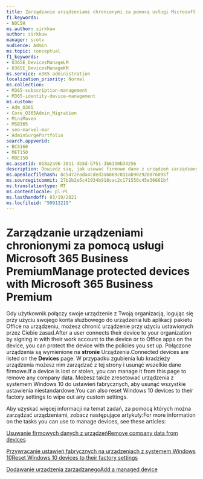 ```yaml
---
title: Zarządzanie urządzeniami chronionymi za pomocą usługi Microsoft 365 Business Premium
f1.keywords:
- NOCSH
ms.author: sirkkuw
author: sirkkuw
manager: scotv
audience: Admin
ms.topic: conceptual
f1_keywords:
- O365E_DevicesManageLM
- O365E_DevicesManageKM
ms.service: o365-administration
localization_priority: Normal
ms.collection:
- M365-subscription-management
- M365-identity-device-management
ms.custom:
- Adm_O365
- Core_O365Admin_Migration
- MiniMaven
- MSB365
- seo-marvel-mar
- AdminSurgePortfolio
search.appverid:
- BCS160
- MET150
- MOE150
ms.assetid: 018a2a96-3811-4b5d-b751-3b6330b34256
description: Dowiedz się, jak usuwać firmowe dane z urządzeń zarządzanych za pomocą zasad ochrony, a także jak zresetować urządzenia z systemem Windows 10 do ustawień fabrycznych.
ms.openlocfilehash: 8c5472eada4cded3a6869c031ab902928876095f
ms.sourcegitcommit: 27b2b2e5c41934b918cac2c171556c45e36661bf
ms.translationtype: MT
ms.contentlocale: pl-PL
ms.lasthandoff: 03/19/2021
ms.locfileid: "50913219"
---
```

# <a name="manage-protected-devices-with-microsoft-365-business-premium"></a><span data-ttu-id="03b41-103">Zarządzanie urządzeniami chronionymi za pomocą usługi Microsoft 365 Business Premium</span><span class="sxs-lookup"><span data-stu-id="03b41-103">Manage protected devices with Microsoft 365 Business Premium</span></span>

<span data-ttu-id="03b41-104">Gdy użytkownik połączy swoje urządzenie z Twoją organizacją, logując się przy użyciu swojego konta służbowego do urządzenia lub aplikacji pakietu Office na urządzeniu, możesz chronić urządzenie przy użyciu ustawionych przez Ciebie zasad.</span><span class="sxs-lookup"><span data-stu-id="03b41-104">After a user connects their device to your organization by signing in with their work account to the device or to Office apps on the device, you can protect the device with the policies you set up.</span></span> <span data-ttu-id="03b41-105">Połączone urządzenia są wymienione na **stronie** Urządzenia.</span><span class="sxs-lookup"><span data-stu-id="03b41-105">Connected devices are listed on the **Devices** page.</span></span> <span data-ttu-id="03b41-106">W przypadku zgubienia lub kradzieży urządzenia możesz nim zarządzać z tej strony i usunąć wszelkie dane firmowe.</span><span class="sxs-lookup"><span data-stu-id="03b41-106">If a device is lost or stolen, you can manage it from this page to remove any company data.</span></span> <span data-ttu-id="03b41-107">Możesz także zresetować urządzenia z systemem Windows 10 do ustawień fabrycznych, aby usunąć wszystkie ustawienia niestandardowe.</span><span class="sxs-lookup"><span data-stu-id="03b41-107">You can also reset Windows 10 devices to their factory settings to wipe out any custom settings.</span></span> 

<span data-ttu-id="03b41-108">Aby uzyskać więcej informacji na temat zadań, za pomocą których można zarządzać urządzeniami, zobacz następujące artykuły:</span><span class="sxs-lookup"><span data-stu-id="03b41-108">For more information on the tasks you can use to manage devices, see these articles:</span></span> 
  
[<span data-ttu-id="03b41-109">Usuwanie firmowych danych z urządzeń</span><span class="sxs-lookup"><span data-stu-id="03b41-109">Remove company data from devices</span></span>](remove-company-data.md)
  
[<span data-ttu-id="03b41-110">Przywracanie ustawień fabrycznych na urządzeniach z systemem Windows 10</span><span class="sxs-lookup"><span data-stu-id="03b41-110">Reset Windows 10 devices to their factory settings</span></span>](reset-devices-to-factory-settings.md)

[<span data-ttu-id="03b41-111">Dodawanie urządzenia zarządzanego</span><span class="sxs-lookup"><span data-stu-id="03b41-111">Add a managed device</span></span>](./app-protection-settings-for-android-and-ios.md)
